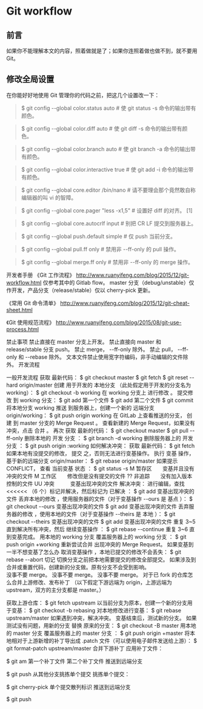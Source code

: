 # Git workflow
## 前言
如果你不能理解本文的内容，照着做就是了；如果你连照着做也做不到，就不要用 Git。


## 修改全局设置
在你能好好地使用 Git 管理你的代码之前，把这几个设置改一下：


> $ git config --global color.status auto       # 使 git status -s 命令的输出带有颜色。

> $ git config --global color.diff auto             # 使 git diff -s 命令的输出带有颜色。

> $ git config --global color.branch auto           # 使 git branch -a 命令的输出带有颜色。

> $ git config --global color.interactive true      # 使 git add -i 命令的输出带有颜色。

> $ git config --global core.editor /bin/nano       # 请不要理会那个竟然敢自称编辑器的叫 vi 的智障。

> $ git config --global core.pager "less -x1,5"     # 设置好 diff 的对齐。 [1]

> $ git config --global core.autocrlf input         # 别把 CR LF 提交到服务器上。

> $ git config --global push.default simple         # 仅 push 当前分支。

> $ git config --global pull.ff only                # 禁用非 --ff-only 的 pull 操作。

> $ git config --global merge.ff only               # 禁用非 --ff-only 的 merge 操作。

开发者手册
《Git 工作流程》
http://www.ruanyifeng.com/blog/2015/12/git-workflow.html
仅参考其中的 Gitlab flow。 master 分支（debug/unstable）仅作开发，产品分支（release/stable）仅以 cherry-pick 更新。

《常用 Git 命令清单》
http://www.ruanyifeng.com/blog/2015/12/git-cheat-sheet.html

《Git 使用规范流程》
http://www.ruanyifeng.com/blog/2015/08/git-use-process.html

禁止事项
禁止直接在 master 分支上开发。
禁止直接向 master 和 release/stable 分支 push。
禁止 merge， --ff-only 除外。
禁止 pull， --ff-only 和 --rebase 除外。
文本文件禁止使用宽字符编码，非手动编辑的文件除外。
开发流程

一般开发流程
获取 最新代码：
$ git checkout master
$ git fetch
$ git reset --hard origin/master
创建 用于开发的 本地分支 （此处假定用于开发的分支名为 working）：
$ git checkout -b working
在 working 分支上 进行修改 。
提交修改 到 working 分支：
$ git add 第一个文件
$ git add 第二个文件
$ git commit
将本地分支 working 推送 到服务器上，创建一个新的 远端分支 origin/working：
$ git push origin working
在 GitLab 上查看推送的分支， 创建 到 master 分支的 Merge Request 。
查看新建的 Merge Request，如果没有冲突，点击 合并 。
再次 获取 最新的代码：
$ git checkout master
$ git pull --ff-only
删除本地的 开发 分支 ：
$ git branch -d working
删除服务器上的 开发 分支 ：
$ git push origin :working
如何解决冲突：
获取 最新代码：
$ git fetch
如果本地有没提交的修改， 提交 之，否则无法进行变基操作。
执行 变基 操作，基于新的远端分支 origin/master：
$ git rebase origin/master
如果提示 CONFLICT， 查看 当前变基 状态 ：
$ git status -s
M  暂存区　　变基并且没有冲突的文件
 M 工作区　　修改但是没有提交的文件
?? 非追踪　　没有加入版本控制的文件
UU 冲突　　　变基出现冲突的文件
解决冲突：
进行编辑，查找 <<<<<< （6 个）标记并解决，然后标记为 已解决 ：
$ git add 变基出现冲突的文件
丢弃本地的修改 ，使用服务器的文件（对于变基操作 --ours 是 基点 ）：
$ git checkout --ours 变基出现冲突的文件
$ git add 变基出现冲突的文件
丢弃服务器的修改 ，使用本地的文件（对于变基操作 --theirs 是 本地 ）：
$ git checkout --theirs 变基出现冲突的文件
$ git add 变基出现冲突的文件
重复 3~5 直到解决所有冲突，然后 继续变基操作 ：
$ git rebase --continue
重复 3~6 直到变基完成。
用本地的 working 分支 覆盖服务器上的 working 分支 ：
$ git push origin +working
重新尝试合并 出现冲突的 Merge Request。
如果变基到一半不想变基了怎么办
取消变基操作 ，本地已提交的修改不会丢失：
$ git rebase --abort
切记
切换分支之前把本地需要提交的修改全部提交。
如果涉及到合并或重置代码，创建新的分支做。原有分支不会受到影响。  
没事不要 merge。
没事不要 merge。
没事不要 merge。
对于已 fork 的仓库怎么合并上游修改、发布补丁
（以下假定下游远端为 origin，上游远端为 upstream，双方的主分支都是 master。）

获取上游仓库：
$ git fetch upstream
以当前分支为原本，创建一个新的分支用于变基：
$ git checkout -b rebasing
对本地修改进行变基：
$ git rebase upstream/master
如果遇到冲突，解决冲突。
变基结束后，测试新的分支。
如果测试没有问题，用新的分支 替换 原来的分支：
$ git checkout -B master
用本地的 master 分支 覆盖服务器上的 master 分支 ：
$ git push origin +master
将本地相对于上游新增的补丁导出成 .patch 文件（可以使用电子邮件发送给上游）：
$ git format-patch upstream/master
合并下游补丁
应用补丁文件：

$ git am 第一个补丁文件 第二个补丁文件
推送到远端分支

$ git push
从其他分支挑拣单个提交
挑拣单个提交：

$ git cherry-pick 单个提交散列标识
推送到远端分支

$ git push